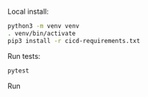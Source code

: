 Local install:
```sh
python3 -m venv venv
. venv/bin/activate
pip3 install -r cicd-requirements.txt
```

Run tests:
```sh
pytest
```

Run 